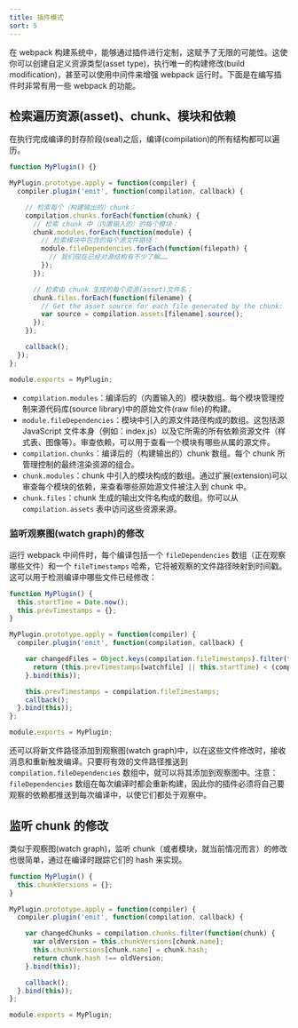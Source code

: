 ```yaml
---
title: 插件模式
sort: 5
---
```


在 webpack 构建系统中，能够通过插件进行定制，这赋予了无限的可能性。这使你可以创建自定义资源类型(asset type)，执行唯一的构建修改(build modification)，甚至可以使用中间件来增强 webpack 运行时。下面是在编写插件时非常有用一些 webpack 的功能。

## 检索遍历资源(asset)、chunk、模块和依赖

在执行完成编译的封存阶段(seal)之后，编译(compilation)的所有结构都可以遍历。

```javascript
function MyPlugin() {}

MyPlugin.prototype.apply = function(compiler) {
  compiler.plugin('emit', function(compilation, callback) {

    // 检索每个（构建输出的）chunk：
    compilation.chunks.forEach(function(chunk) {
      // 检索 chunk 中（内置输入的）的每个模块：
      chunk.modules.forEach(function(module) {
        // 检索模块中包含的每个源文件路径：
        module.fileDependencies.forEach(function(filepath) {
          // 我们现在已经对源结构有不少了解……
        });
      });

      // 检索由 chunk 生成的每个资源(asset)文件名：
      chunk.files.forEach(function(filename) {
        // Get the asset source for each file generated by the chunk:
        var source = compilation.assets[filename].source();
      });
    });

    callback();
  });
};

module.exports = MyPlugin;
```

- `compilation.modules`：编译后的（内置输入的）模块数组。每个模块管理控制来源代码库(source library)中的原始文件(raw file)的构建。
- `module.fileDependencies`：模块中引入的源文件路径构成的数组。这包括源 JavaScript 文件本身（例如：index.js）以及它所需的所有依赖资源文件（样式表、图像等）。审查依赖，可以用于查看一个模块有哪些从属的源文件。
- `compilation.chunks`：编译后的（构建输出的）chunk 数组。每个 chunk 所管理控制的最终渲染资源的组合。
- `chunk.modules`：chunk 中引入的模块构成的数组。通过扩展(extension)可以审查每个模块的依赖，来查看哪些原始源文件被注入到 chunk 中。
- `chunk.files`：chunk 生成的输出文件名构成的数组。你可以从 `compilation.assets` 表中访问这些资源来源。

### 监听观察图(watch graph)的修改

运行 webpack 中间件时，每个编译包括一个 `fileDependencies` 数组（正在观察哪些文件）和一个 `fileTimestamps` 哈希，它将被观察的文件路径映射到时间戳。这可以用于检测编译中哪些文件已经修改：

```javascript
function MyPlugin() {
  this.startTime = Date.now();
  this.prevTimestamps = {};
}

MyPlugin.prototype.apply = function(compiler) {
  compiler.plugin('emit', function(compilation, callback) {

    var changedFiles = Object.keys(compilation.fileTimestamps).filter(function(watchfile) {
      return (this.prevTimestamps[watchfile] || this.startTime) < (compilation.fileTimestamps[watchfile] || Infinity);
    }.bind(this));

    this.prevTimestamps = compilation.fileTimestamps;
    callback();
  }.bind(this));
};

module.exports = MyPlugin;
```

还可以将新文件路径添加到观察图(watch graph)中，以在这些文件修改时，接收消息和重新触发编译。只要将有效的文件路径推送到 `compilation.fileDependencies` 数组中，就可以将其添加到观察图中。注意：`fileDependencies` 数组在每次编译时都会重新构建，因此你的插件必须将自己要观察的依赖都推送到每次编译中，以使它们都处于观察中。

## 监听 chunk 的修改

类似于观察图(watch graph)，监听 chunk（或者模块，就当前情况而言）的修改也很简单，通过在编译时跟踪它们的 hash 来实现。

```javascript
function MyPlugin() {
  this.chunkVersions = {};
}

MyPlugin.prototype.apply = function(compiler) {
  compiler.plugin('emit', function(compilation, callback) {

    var changedChunks = compilation.chunks.filter(function(chunk) {
      var oldVersion = this.chunkVersions[chunk.name];
      this.chunkVersions[chunk.name] = chunk.hash;
      return chunk.hash !== oldVersion;
    }.bind(this));

    callback();
  }.bind(this));
};

module.exports = MyPlugin;
```
